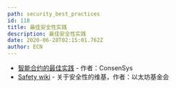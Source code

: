 ```yaml
---
path: security_best_practices
id: 118
title: 最佳安全性实践
description: 最佳安全性实践
date: 2020-06-28T02:15:01.762Z
author: ECN
---
```




* [智能合约的最佳实践](https://github.com/ConsenSys/smart-contract-best-practices) - 作者：ConsenSys
* [Safety wiki](https://github.com/ethereum/wiki/wiki/Safety) - 关于安全性的维基，作者：以太坊基金会
